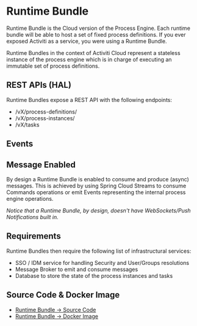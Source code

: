 # Runtime Bundle

Runtime Bundle is the Cloud version of the Process Engine.
Each runtime bundle will be able to host a set of fixed process definitions.
If you ever exposed Activiti as a service, you were using a Runtime Bundle.

Runtime Bundles in the context of Activiti Cloud represent a stateless instance of the process engine
which is in charge of executing an immutable set of process definitions.
## REST APIs (HAL)
Runtime Bundles expose a REST API with the following endpoints:
- /vX/process-definitions/
- /vX/process-instances/
- /vX/tasks

## Events



## Message Enabled
By design a Runtime Bundle is enabled to consume and produce (async) messages. This is achieved by
using Spring Cloud Streams to consume Commands operations or emit Events representing the internal process engine
operations.

*Notice that a Runtime Bundle, by design, doesn't have WebSockets/Push Notifications built in.*

## Requirements
Runtime Bundles then require the following list of infrastructural services:
- SSO / IDM service for handling Security and User/Groups resolutions
- Message Broker to emit and consume messages
- Database to store the state of the process instances and tasks


## Source Code & Docker Image

- [Runtime Bundle -> Source Code](http://)
- [Runtime Bundle -> Docker Image](http://)
